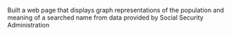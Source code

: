 Built a web page that displays graph representations of the population and meaning of a searched name from data provided by Social Security Administration